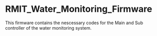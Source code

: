 # RMIT_Water_Monitoring_Firmware
 
This firmware contains the nescessary codes for the Main and Sub controller of the water monitoring system.
